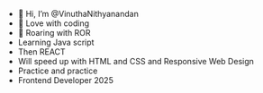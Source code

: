 - 👋 Hi, I’m @VinuthaNithyanandan
- 👀 Love with coding
- 🌱 Roaring with ROR
- Learning Java script
- Then REACT
- Will speed up with HTML and CSS and Responsive Web Design
- Practice and practice
- Frontend  Developer 2025
